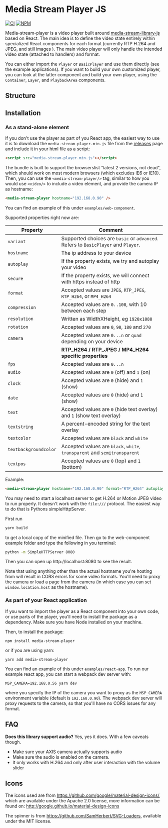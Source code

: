 # Media Stream Player JS

[![CI][ci-image]][ci-url]
[![NPM][npm-image]][npm-url]

[ci-image]: https://github.com/AxisCommunications/media-stream-player-js/workflows/CI/badge.svg
[ci-url]: https://github.com/AxisCommunications/media-stream-player-js/actions
[npm-image]: https://img.shields.io/npm/v/media-stream-player.svg
[npm-url]: https://www.npmjs.com/package/media-stream-player

Media-stream-player is a video player built around [media-stream-library-js](https://github.com/AxisCommunications/media-stream-library-js) based
on React. The main idea is to define the video state entirely within specialized
React components for each format (currently RTP H.264 and JPEG, and still images
). The main video player will only handle the intended video state (attached to
handlers) and format.

You can either import the `Player` or `BasicPlayer` and use them directly (see the example
applications). If you want to build your own customized player, you can look at
the latter component and build your own player, using the `Container`, `Layer`,
and `PlaybackArea` components.

## Structure

## Installation

### As a stand-alone element

If you don't use the player as part of you React app, the easiest way to use it
is to download the `media-stream-player.min.js` file from the [releases](https://github.com/AxisCommunications/media-stream-player-js/releases/latest)
page and include it in your html file as a script:

```html
<script src="media-stream-player.min.js"></script>
```

The bundle is built to support the browserslist "latest 2 versions, not dead",
which should work on most modern browsers (which excludes IE6 or IE10).
Then, you can use the `<media-stream-player/>` tag, similar to how you would use
`<video/>` to include a video element, and provide the camera IP as hostname:

```html
<media-stream-player hostname="192.168.0.90" />
```

You can find an example of this under `examples/web-component`.

Supported properties right now are:

| Property              | Comment                                                                            |
| --------------------- | ---------------------------------------------------------------------------------- |
| `variant`             | Supported choices are `basic` or `advanced`. Refers to `BasicPlayer` and `Player`. |
| `hostname`            | The ip address to your device                                                      |
| `autoplay`            | If the property exists, we try and autoplay your video                             |
| `secure`              | If the property exists, we will connect with https instead of http                 |
| `format`              | Accepted values are `JPEG`, `RTP_JPEG`, `RTP_H264`, or `MP4_H264`                  |
| `compression`         | Accepted values are `0..100`, with 10 between each step                            |
| `resolution`          | Written as WidthXHeight, eg `1920x1080`                                            |
| `rotation`            | Accepted values are `0`, `90`, `180` and `270`                                     |
| `camera`              | Accepted values are `0...n` or `quad` depending on your device                     |
|                       | **RTP_H264 / RTP_JPEG / MP4_H264 specific properties**                             |
| `fps`                 | Accepted values are `0...n`                                                        |
| `audio`               | Accepted values are `0` (off) and `1` (on)                                         |
| `clock`               | Accepted values are `0` (hide) and `1` (show)                                      |
| `date`                | Accepted values are `0` (hide) and `1` (show)                                      |
| `text`                | Accepted values are `0` (hide text overlay) and `1` (show text overlay)            |
| `textstring`          | A percent-encoded string for the text overlay                                      |
| `textcolor`           | Accepted values are `black` and `white`                                            |
| `textbackgroundcolor` | Accepted values are `black`, `white`, `transparent` and `semitransparent`          |
| `textpos`             | Accepted values are `0` (top) and `1` (bottom)                                     |

Example:

```html
<media-stream-player hostname="192.168.0.90" format="RTP_H264" autoplay />
```

You may need to start a localhost server to get H.264 or Motion JPEG video to run properly.
It doesn't work with the `file:///` protocol. The easiest way to do that is Pythons simpleHttpServer.

First run

```bash
yarn build
```

to get a local copy of the minified file. Then go to the web-component example folder and type the following
in you terminal:

```bash
python -m SimpleHTTPServer 8080
```

Then you can open up http://localhost:8080 to see the result.

Note that using anything other than the actual hostname you're hosting from
will result in CORS errors for some video formats. You'll need to proxy the
camera or load a page from the camera (in which case you can set
`window.location.host` as the hostname).

### As part of your React application

If you want to import the player as a React component into your own code, or use
parts of the player, you'll need to install the package as a dependency. Make
sure you have Node installed on your machine.

Then, to install the package:

```shell
npm install media-stream-player
```

or if you are using yarn:

```shell
yarn add media-stream-player
```

You can find an example of this under `examples/react-app`.
To run our example react app, you can start a webpack dev server with:

```shell
MSP_CAMERA=192.168.0.56 yarn dev
```

where you specify the IP of the camera you want to proxy as the `MSP_CAMERA`
environment variable (default is `192.168.0.90`). The webpack dev server will
proxy requests to the camera, so that you'll have no CORS issues for any format.

## FAQ

**Does this library support audio?**
Yes, yes it does. With a few caveats though.

- Make sure your AXIS camera actually supports audio
- Make sure the audio is enabled on the camera.
- It only works with H.264 and only after user interaction with the volume slider

## Icons

The icons used are from https://github.com/google/material-design-icons/, which
are available under the Apache 2.0 license, more information can be found on:
http://google.github.io/material-design-icons

The spinner is from https://github.com/SamHerbert/SVG-Loaders, available under
the MIT license.
